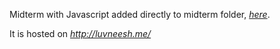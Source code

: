 Midterm with Javascript added directly to midterm folder, *[here](https://github.com/LuvneeshM/Intro-to-Web-Development/tree/master/Midterm)*.

It is hosted on *http://luvneesh.me/*